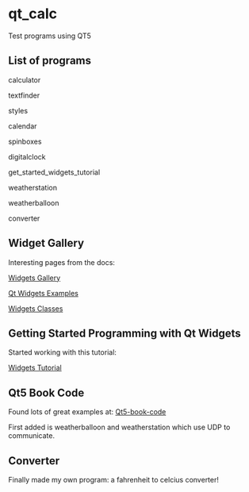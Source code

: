 # qt_calc

Test programs using QT5

## List of programs

calculator

textfinder

styles

calendar

spinboxes

digitalclock

get_started_widgets_tutorial

weatherstation

weatherballoon

converter


## Widget Gallery

Interesting pages from the docs:

[Widgets Gallery](https://doc.qt.io/qt-5/gallery.html)

[Qt Widgets Examples](https://doc.qt.io/qt-5/examples-widgets.html)

[Widgets Classes](https://doc.qt.io/qt-5/widget-classes.html)

## Getting Started Programming with Qt Widgets

Started working with this tutorial:

[Widgets Tutorial](https://doc.qt.io/qt-5/qtwidgets-tutorials-notepad-example.html)

## Qt5 Book Code

Found lots of great examples at:
[Qt5-book-code](https://github.com/mutse/qt5-book-code)

First added is weatherballoon and weatherstation which use UDP to communicate.

## Converter

Finally made my own program: a fahrenheit to celcius converter!

